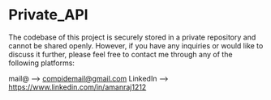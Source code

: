 # Private_API
The codebase of this project is securely stored in a private repository and cannot be shared openly. However, if you have any inquiries or would like to discuss it further, please feel free to contact me through any of the following platforms: 

mail@ --> compidemail@gmail.com
LinkedIn -->  https://www.linkedin.com/in/amanraj1212
